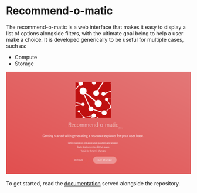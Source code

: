 # Recommend-o-matic

The recommend-o-matic is a web interface that makes it easy to display
a list of options alongside filters, with the ultimate goal being to help
a user make a choice. It is developed generically to be useful for multiple
cases, such as:

 - Compute
 - Storage

![img/recommend-o-matic-docs.png](img/recommend-o-matic-docs.png)

To get started, read the [documentation](https://stanford-rc.github.io/recommend-o-matic/) served alongside the repository.
